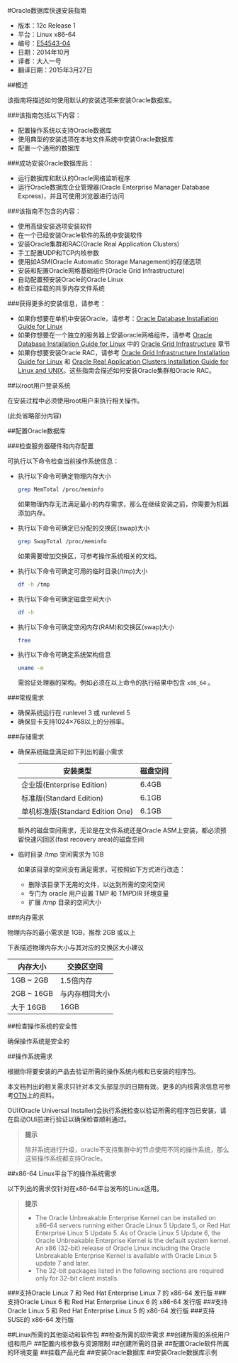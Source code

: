 #Oracle数据库快速安装指南

* 版本：12c Release 1
* 平台：Linux x86-64
* 编号：[E54543-04](http://docs.oracle.com/database/121/LTDQI/toc.htm)
* 日期：2014年10月
* 译者：大人一号
* 翻译日期：2015年3月27日

##概述

该指南将描述如何使用默认的安装选项来安装Oracle数据库。

###该指南包括以下内容：

* 配置操作系统以支持Oracle数据库
* 使用典型的安装选项在本地文件系统中安装Oracle数据库
* 配置一个通用的数据库

###成功安装Oracle数据库后：

* 运行数据库和默认的Oracle网络监听程序
* 运行Oracle数据库企业管理器(Oracle Enterprise Manager Database Express)，并且可使用浏览器进行访问

###该指南不包含的内容：

* 使用高级安装选项安装软件
* 在一个已经安装Oracle软件的系统中安装软件
* 安装Oracle集群和RAC(Oracle Real Application Clusters)
* 手工配置UDP和TCP内核参数
* 使用如ASM(Oracle Automatic Storage Management)的存储选项
* 安装和配置Oracle网格基础组件(Oracle Grid Infrastructure)
* 自动配置预安装Oracle的Oracle Linux
* 检查已挂载的共享内存文件系统

###获得更多的安装信息，请参考：

* 如果你想要在单机中安装Oracle，请参考：[Oracle Database Installation Guide for Linux](http://docs.oracle.com/database/121/LADBI/toc.htm)
* 如果你想要在一个独立的服务器上安装oracle网格组件，请参考 [Oracle Database Installation Guide for Linux](http://docs.oracle.com/database/121/LADBI/toc.htm) 中的 [Oracle Grid Infrastructure](http://docs.oracle.com/database/121/LADBI/oraclerestart.htm#LADBI999) 章节
* 如果你想要安装Oracle RAC，请参考 [Oracle Grid Infrastructure Installation Guide for Linux](http://docs.oracle.com/database/121/CWLIN/toc.htm) 和 [Oracle Real Application Clusters Installation Guide for Linux and UNIX](http://docs.oracle.com/database/121/RILIN/toc.htm)。这些指南会描述如何安装Oracle集群和Oracle RAC。

##以root用户登录系统

在安装过程中必须使用root用户来执行相关操作。

(此处省略部分内容)

##配置Oracle数据库

###检查服务器硬件和内存配置

可执行以下命令检查当前操作系统信息：

* 执行以下命令可确定物理内存大小

  ```bash
  grep MemTotal /proc/meminfo
  ```

  如果物理内存无法满足最小的内存需求，那么在继续安装之前，你需要为机器添加内存。

* 执行以下命令可确定已分配的交换区(swap)大小

  ```bash
  grep SwapTotal /proc/meminfo
  ```

  如果需要增加交换区，可参考操作系统相关的文档。

* 执行以下命令可确定可用的临时目录(/tmp)大小

  ```bash
  df -h /tmp
  ```

* 执行以下命令可确定磁盘空间大小

  ```bash
  df -h
  ```

* 执行以下命令可确定空闲内存(RAM)和交换区(swap)大小

  ```bash
  free
  ```

* 执行以下命令可确定系统架构信息

  ```bash
  uname -m
  ```
  
  需验证处理器的架构。例如必须在以上命令的执行结果中包含 `x86_64` 。

###常规需求

* 确保系统运行在 runlevel 3 或 runlevel 5
* 确保显卡支持1024×768以上的分辨率。

###存储需求

* 确保系统磁盘满足如下列出的最小需求

  安装类型 | 磁盘空间
  --------|---------
  企业版(Enterprise Edition) | 6.4GB
  标准版(Standard Edition) | 6.1GB
  单机标准版(Standard Edition One) | 6.1GB

  额外的磁盘空间需求，无论是在文件系统还是Oracle ASM上安装，都必须预留快速闪回区(fast recovery area)的磁盘空间

* 临时目录 /tmp 空间需求为 1GB

  如果该目录的空间没有满足需求，可按照如下方式进行改造：
  
  * 删除该目录下无用的文件，以达到所需的空闲空间
  * 专门为 oracle 用户设置 TMP 和 TMPDIR 环境变量
  * 扩展 /tmp 目录的空间大小

###内存需求

物理内存的最小需求是 1GB，推荐 2GB 或以上

下表描述物理内存大小与其对应的交换区大小建议

内存大小 | 交换区空间
--------|-----------
1GB ~ 2GB | 1.5倍内存
2GB ~ 16GB | 与内存相同大小
大于 16GB | 16GB

##检查操作系统的安全性

确保操作系统是安全的

##操作系统需求

根据你将要安装的产品去验证所需的操作系统内核和已安装的程序包。

本文档列出的相关需求只针对本文头部显示的日期有效。更多的内核需求信息可参考[OTN](http://www.oracle.com/technetwork/indexes/documentation/index.html)上的资料。

OUI(Oracle Universal Installer)会执行系统检查以验证所需的程序包已安装，请在启动OUI前进行验证以确保检查顺利通过。

>**提示**
>
>除非系统进行升级，oracle不支持集群中的节点使用不同的操作系统，那么这些操作系统都支持Oracle。

##x86-64 Linux平台下的操作系统需求

以下列出的需求仅针对在x86-64平台发布的Linux适用。

>**提示**
>
>* The Oracle Unbreakable Enterprise Kernel can be installed on x86-64 servers running either Oracle Linux 5 Update 5, or Red Hat Enterprise Linux 5 Update 5. As of Oracle Linux 5 Update 6, the Oracle Unbreakable Enterprise Kernel is the default system kernel. An x86 (32-bit) release of Oracle Linux including the Oracle Unbreakable Enterprise Kernel is available with Oracle Linux 5 update 7 and later.
>* The 32-bit packages listed in the following sections are required only for 32-bit client installs.

###支持Oracle Linux 7 和 Red Hat Enterprise Linux 7 的 x86-64 发行版
###支持Oracle Linux 6 和 Red Hat Enterprise Linux 6 的 x86-64 发行版
###支持Oracle Linux 5 和 Red Hat Enterprise Linux 5 的 x86-64 发行版
###支持SUSE的 x86-64 发行版

##Linux所需的其他驱动和软件包
##检查所需的软件需求
##创建所需的系统用户组和用户
##配置内核参数与资源限制
##创建所需的目录
##配置Oracle软件所属的环境变量
##挂载产品光盘
##安装Oracle数据库
##安装Oracle数据库示例